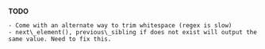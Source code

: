 **TODO**

    - Come with an alternate way to trim whitespace (regex is slow)
    - next\_element(), previous\_sibling if does not exist will output the same value. Need to fix this.

